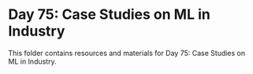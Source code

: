 # Day 75: Case Studies on ML in Industry

This folder contains resources and materials for Day 75: Case Studies on ML in Industry.